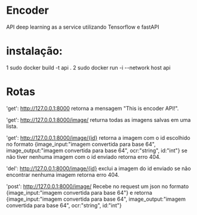 # Encoder
API deep learning as a service utilizando Tensorflow e fastAPI


# instalação:
1 sudo docker build -t api .
2 sudo docker run -i --network host api


# Rotas
'get': http://127.0.0.1:8000 retorna a mensagem "This is encoder API!".

'get': http://127.0.0.1:8000/image/ returna todas as imagens salvas em uma lista.

'get': http://127.0.0.1:8000/image/{id} retorna a imagem com o id escolhido no formato {image_input:"imagem convertida para base 64", image_output:"imagem convertida para base 64", ocr:"string", id:"int"}
se não tiver nenhuma imagem com o id enviado retorna erro 404.

'del': http://127.0.0.1:8000/image/{id} exclui a imagem do id enviado se não encontrar nenhuma imagem retorna erro 404.

'post': http://127.0.0.1:8000/image/ Recebe no request um json no formato {image_input:"imagem convertida para base 64"} e retorna {image_input:"imagem convertida para base 64", image_output:"imagem convertida para base 64", ocr:"string", id:"int"}
